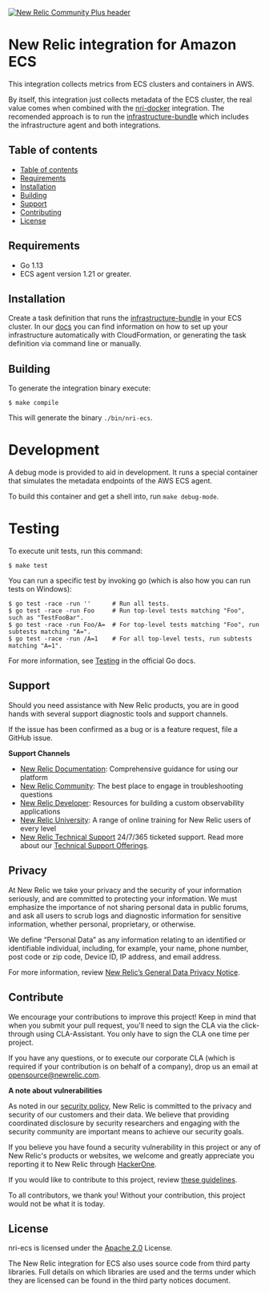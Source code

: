 [![New Relic Community Plus header](https://raw.githubusercontent.com/newrelic/open-source-office/master/examples/categories/images/Community_Plus.png)](https://opensource.newrelic.com/oss-category/#community-plus)

# New Relic integration for Amazon ECS

This integration collects metrics from ECS clusters and containers in AWS.

By itself, this integration just collects metadata of the ECS cluster, the real value comes when combined with the [nri-docker][1] integration. The recomended approach is to run the [infrastructure-bundle][3] which includes the infrastructure agent and both integrations.

## Table of contents

- [Table of contents](#table-of-contents)
- [Requirements](#requirements)
- [Installation](#installation)
- [Building](#building)
- [Support](#support)
- [Contributing](#contributing)
- [License](#license)

## Requirements

- Go 1.13
- ECS agent version 1.21 or greater.

## Installation

Create a task definition that runs the [infrastructure-bundle][3] in your ECS cluster. In our [docs][2] you can find information on how to
set up your infrastructure automatically with CloudFormation, or generating the task definition via command line or manually.

## Building

To generate the integration binary execute:

```
$ make compile
```

This will generate the binary `./bin/nri-ecs`.

# Development

A debug mode is provided to aid in development. It runs a special container that simulates the metadata endpoints of the AWS ECS agent.

To build this container and get a shell into, run `make debug-mode`.

# Testing

To execute unit tests, run this command:

```
$ make test
```

You can run a specific test by invoking go (which is also how you can run tests on Windows):

```
$ go test -race -run ''      # Run all tests.
$ go test -race -run Foo     # Run top-level tests matching "Foo", such as "TestFooBar".
$ go test -race -run Foo/A=  # For top-level tests matching "Foo", run subtests matching "A=".
$ go test -race -run /A=1    # For all top-level tests, run subtests matching "A=1".
```

For more information, see [Testing][4] in the official Go docs.

## Support

Should you need assistance with New Relic products, you are in good hands with several support diagnostic tools and support channels.



If the issue has been confirmed as a bug or is a feature request, file a GitHub issue.

**Support Channels**

* [New Relic Documentation](https://docs.newrelic.com): Comprehensive guidance for using our platform
* [New Relic Community](https://discuss.newrelic.com/t/new-relic-ecs-integration/109092): The best place to engage in troubleshooting questions
* [New Relic Developer](https://developer.newrelic.com/): Resources for building a custom observability applications
* [New Relic University](https://learn.newrelic.com/): A range of online training for New Relic users of every level
* [New Relic Technical Support](https://support.newrelic.com/) 24/7/365 ticketed support. Read more about our [Technical Support Offerings](https://docs.newrelic.com/docs/licenses/license-information/general-usage-licenses/support-plan).

## Privacy

At New Relic we take your privacy and the security of your information seriously, and are committed to protecting your information. We must emphasize the importance of not sharing personal data in public forums, and ask all users to scrub logs and diagnostic information for sensitive information, whether personal, proprietary, or otherwise.

We define “Personal Data” as any information relating to an identified or identifiable individual, including, for example, your name, phone number, post code or zip code, Device ID, IP address, and email address.

For more information, review [New Relic’s General Data Privacy Notice](https://newrelic.com/termsandconditions/privacy).

## Contribute

We encourage your contributions to improve this project! Keep in mind that when you submit your pull request, you'll need to sign the CLA via the click-through using CLA-Assistant. You only have to sign the CLA one time per project.

If you have any questions, or to execute our corporate CLA (which is required if your contribution is on behalf of a company), drop us an email at opensource@newrelic.com.

**A note about vulnerabilities**

As noted in our [security policy](../../security/policy), New Relic is committed to the privacy and security of our customers and their data. We believe that providing coordinated disclosure by security researchers and engaging with the security community are important means to achieve our security goals.

If you believe you have found a security vulnerability in this project or any of New Relic's products or websites, we welcome and greatly appreciate you reporting it to New Relic through [HackerOne](https://hackerone.com/newrelic).

If you would like to contribute to this project, review [these guidelines](./CONTRIBUTING.md).

To all contributors, we thank you!  Without your contribution, this project would not be what it is today.

## License

nri-ecs is licensed under the [Apache 2.0](http://apache.org/licenses/LICENSE-2.0.txt) License.

The New Relic integration for ECS also uses source code from third party libraries. Full details on which libraries are used and the terms under which they are licensed can be found in the third party notices document.

[1]: https://github.com/newrelic/nri-docker
[2]: https://docs.newrelic.com/docs/integrations/elastic-container-service-integration/installation/install-ecs-integration
[3]: https://github.com/newrelic/infrastructure-bundle/blob/master/build/versions#L26
[4]: https://golang.org/pkg/testing/
